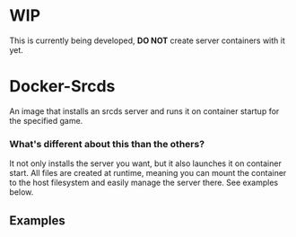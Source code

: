 # WIP
This is currently being developed, **DO NOT** create server containers with it yet.

# Docker-Srcds
An image that installs an srcds server and runs it on container startup for the specified game.

### What's different about this than the others?
It not only installs the server you want, but it also launches it on container start. All files are created at runtime, meaning you can mount the container to the host filesystem and easily manage the server there. See examples below.

## Examples
